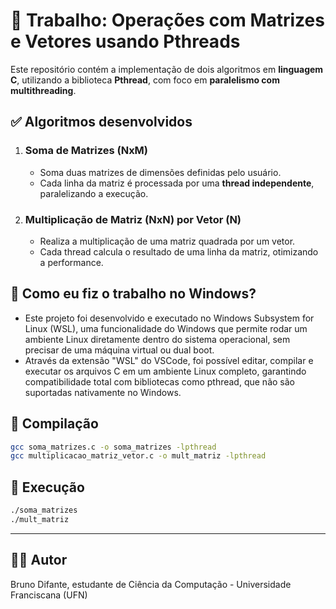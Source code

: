 # 🧵 Trabalho: Operações com Matrizes e Vetores usando Pthreads

Este repositório contém a implementação de dois algoritmos em **linguagem C**, utilizando a biblioteca **Pthread**, com foco em **paralelismo com multithreading**.

## ✅ Algoritmos desenvolvidos

1. ### Soma de Matrizes (NxM)
   - Soma duas matrizes de dimensões definidas pelo usuário.
   - Cada linha da matriz é processada por uma **thread independente**, paralelizando a execução.

2. ### Multiplicação de Matriz (NxN) por Vetor (N)
   - Realiza a multiplicação de uma matriz quadrada por um vetor.
   - Cada thread calcula o resultado de uma linha da matriz, otimizando a performance.

## 🐧 Como eu fiz o trabalho no Windows?

- Este projeto foi desenvolvido e executado no Windows Subsystem for Linux (WSL), uma funcionalidade do Windows que permite rodar um ambiente Linux diretamente dentro do sistema operacional, sem precisar de uma máquina virtual ou dual boot.
- Através da extensão "WSL" do VSCode, foi possível editar, compilar e executar os arquivos C em um ambiente Linux completo, garantindo compatibilidade total com bibliotecas como pthread, que não são suportadas nativamente no Windows.

## 🧪 Compilação

```bash
gcc soma_matrizes.c -o soma_matrizes -lpthread
gcc multiplicacao_matriz_vetor.c -o mult_matriz -lpthread
```

## 🚀 Execução

```bash
./soma_matrizes
./mult_matriz
```

---

## 👨‍💻 Autor

Bruno Difante, estudante de Ciência da Computação - Universidade Franciscana (UFN)
